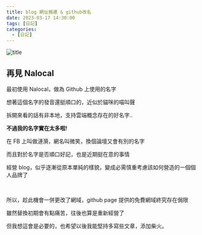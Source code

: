 ```yaml
---
title: blog 網址搬遷 & github改名
date: 2023-03-17 14:30:00
tags: [日記]
categories:
  - [日記]
---
```


![title](https://i.imgur.com/1EqvZfv.png)

## 再見 Nalocal

最初使用 Nalocal，做為 Github 上使用的名字

想著這個名字的發音還挺順口的，近似於貓咪的喵叫聲

拆開來看的話有非本地，支持雲端概念存在的好名字..

<!-- more -->

**不過我的名字實在太多啦!**

在 FB 上叫做漣漪，網名叫微笑，換個論壇又會有別的名字

而且對於名字是否順口好記，也是近期挺在意的事情

經營 blog，似乎逐漸從原本單純的樣貌，變成必需慎重考慮該如何營造的一個個人品牌了

<br>

所以，趁此機會一併更改了網域，github page 提供的免費網域終究存在侷限

雖然替換初期會有點痛苦，往後也算是重新經營了

但我想這會是必要的，也希望以後我能堅持多寫些文章，添加柴火。
